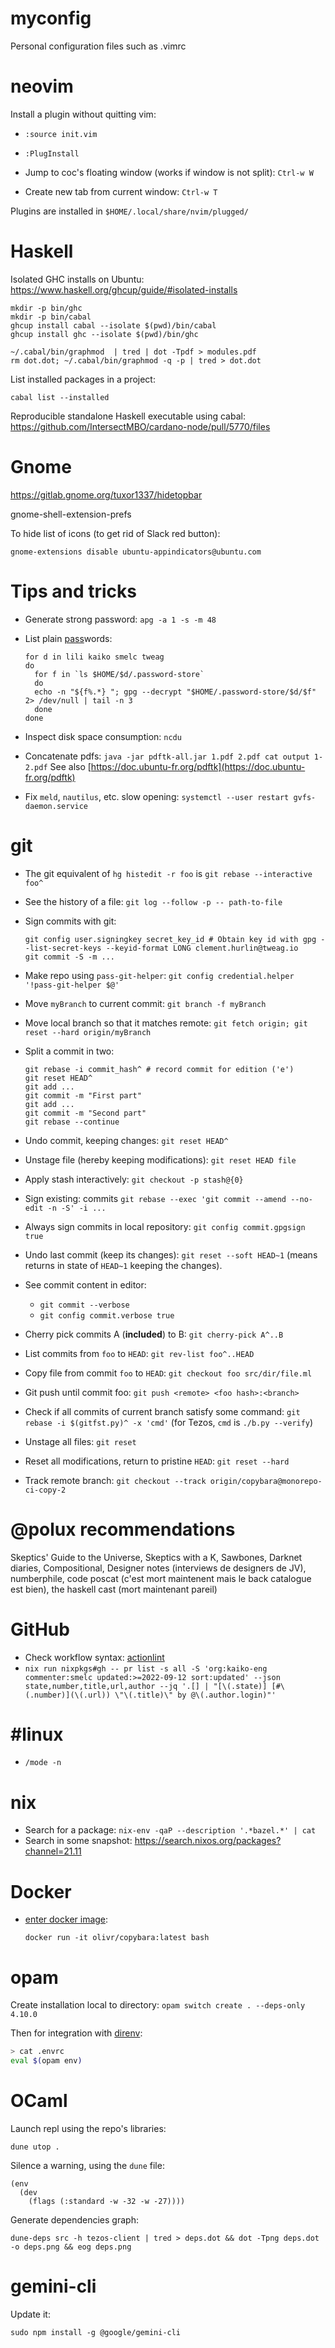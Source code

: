 # myconfig

Personal configuration files such as .vimrc

# neovim

Install a plugin without quitting vim:

* `:source init.vim`
* `:PlugInstall`

* Jump to coc's floating window (works if window is not split): `Ctrl-w W`
* Create new tab from current window: `Ctrl-w T`

Plugins are installed in `$HOME/.local/share/nvim/plugged/`

# Haskell

Isolated GHC installs on Ubuntu: https://www.haskell.org/ghcup/guide/#isolated-installs

```
mkdir -p bin/ghc
mkdir -p bin/cabal
ghcup install cabal --isolate $(pwd)/bin/cabal
ghcup install ghc --isolate $(pwd)/bin/ghc
```

```
~/.cabal/bin/graphmod  | tred | dot -Tpdf > modules.pdf
rm dot.dot; ~/.cabal/bin/graphmod -q -p | tred > dot.dot
```

List installed packages in a project:

```
cabal list --installed
```

Reproducible standalone Haskell executable using cabal: https://github.com/IntersectMBO/cardano-node/pull/5770/files

# Gnome

https://gitlab.gnome.org/tuxor1337/hidetopbar

gnome-shell-extension-prefs

To hide list of icons (to get rid of Slack red button):

```
gnome-extensions disable ubuntu-appindicators@ubuntu.com
```

# Tips and tricks

* Generate strong password: `apg -a 1 -s -m 48`
* List plain [pass](https://www.passwordstore.org/)words:

  ```
  for d in lili kaiko smelc tweag
  do
    for f in `ls $HOME/$d/.password-store`
    do
    echo -n "${f%.*} "; gpg --decrypt "$HOME/.password-store/$d/$f" 2> /dev/null | tail -n 3
    done
  done
  ```
* Inspect disk space consumption: `ncdu`
* Concatenate pdfs: `java -jar pdftk-all.jar 1.pdf 2.pdf cat output 1-2.pdf`
  See also [https://doc.ubuntu-fr.org/pdftk](https://doc.ubuntu-fr.org/pdftk)
* Fix `meld`, `nautilus`, etc. slow opening: `systemctl --user restart gvfs-daemon.service`

# git

* The git equivalent of `hg histedit -r foo` is `git rebase --interactive foo^`
* See the history of a file: `git log --follow -p -- path-to-file`
* Sign commits with git:
  ```
  git config user.signingkey secret_key_id # Obtain key id with gpg --list-secret-keys --keyid-format LONG clement.hurlin@tweag.io
  git commit -S -m ...
  ```
* Make repo using `pass-git-helper`: `git config credential.helper '!pass-git-helper $@'`
* Move `myBranch` to current commit: `git branch -f myBranch`
* Move local branch so that it matches remote: `git fetch origin; git reset --hard origin/myBranch`
* Split a commit in two:

  ```
  git rebase -i commit_hash^ # record commit for edition ('e')
  git reset HEAD^
  git add ...
  git commit -m "First part"
  git add ...
  git commit -m "Second part"
  git rebase --continue
  ```
* Undo commit, keeping changes: `git reset HEAD^`
* Unstage file (hereby keeping modifications): `git reset HEAD file`
* Apply stash interactively: `git checkout -p stash@{0}`
* Sign existing: commits `git rebase --exec 'git commit --amend --no-edit -n -S' -i ...`
* Always sign commits in local repository: `git config commit.gpgsign true`
* Undo last commit (keep its changes): `git reset --soft HEAD~1` (means returns in state of `HEAD~1` keeping the changes).
* See commit content in editor:
    * `git commit --verbose`
    * `git config commit.verbose true`
* Cherry pick commits A (**included**) to B: `git cherry-pick A^..B`
* List commits from `foo` to `HEAD`: `git rev-list foo^..HEAD`
* Copy file from commit `foo` to `HEAD`: `git checkout foo src/dir/file.ml`
* Git push until commit foo: `git push <remote> <foo hash>:<branch>`
* Check if all commits of current branch satisfy some command: `git rebase -i $(gitfst.py)^ -x 'cmd'` (for Tezos, `cmd` is `./b.py --verify`)
* Unstage all files: `git reset`
* Reset all modifications, return to pristine `HEAD`: `git reset --hard`
* Track remote branch: `git checkout --track origin/copybara@monorepo-ci-copy-2`

# @polux recommendations

Skeptics' Guide to the Universe, Skeptics with a K, Sawbones, Darknet diaries, Compositional, Designer notes (interviews de designers de JV), numberphile, code poscat (c'est mort maintenent mais le back catalogue est bien), the haskell cast (mort maintenant pareil)

# GitHub

- Check workflow syntax: [actionlint](https://golangexample.com/a-static-checker-for-github-actions-workflow-files/)
- `nix run nixpkgs#gh -- pr list -s all -S 'org:kaiko-eng commenter:smelc updated:>=2022-09-12 sort:updated' --json state,number,title,url,author --jq '.[] | "[\(.state)] [#\(.number)](\(.url)) \"\(.title)\" by @\(.author.login)"'`

# #linux

- `/mode -n`

# nix

- Search for a package: `nix-env -qaP --description '.*bazel.*' | cat`
- Search in some snapshot: https://search.nixos.org/packages?channel=21.11

# Docker

- [enter docker image](https://www.freecodecamp.org/news/docker-exec-how-to-run-a-command-inside-a-docker-image-or-container/):
  ```
  docker run -it olivr/copybara:latest bash
  ```

# opam

Create installation local to directory: `opam switch create . --deps-only 4.10.0`

Then for integration with [direnv](https://direnv.net/):

``` bash
> cat .envrc
eval $(opam env)
```

# OCaml

Launch repl using the repo's libraries:

```
dune utop .
```

Silence a warning, using the `dune` file:

```
(env
  (dev
    (flags (:standard -w -32 -w -27))))
```

Generate dependencies graph:

```
dune-deps src -h tezos-client | tred > deps.dot && dot -Tpng deps.dot -o deps.png && eog deps.png
```

# gemini-cli

Update it:

```
sudo npm install -g @google/gemini-cli
```
